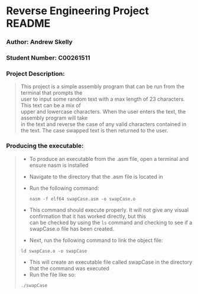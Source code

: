 # Reverse Engineering Project README

### Author: Andrew Skelly
### Student Number: C00261511

### Project Description:
>This project is a simple assembly program that can be run from the terminal that prompts the  
>user to input some random text with a max length of 23 characters. This text can be a mix of  
>upper and lowercase characters. When the user enters the text, the assembly program will take  
>in the text and reverse the case of any valid characters contained in the text. The case swapped
>text is then returned to the user.
 
### Producing the executable:
> - To produce an executable from  the .asm file, open a terminal and ensure nasm is installed
> - Navigate to the directory that the .asm file is located in
> - Run the following command:
> 
>
>   ``nasm -f elf64 swapCase.asm -o swapCase.o``
>
>  - This command should execute properly. It will not give any visual confirmation that it has worked directly, but this  
>   can be checked by using the ``ls`` command and checking to see if a swapCase.o file has been created.
>  - Next, run the following command to link the object file:
> 
>
> ``ld swapCase.o -o swapCase``
> 
> - This will create an executable file called swapCase in the directory that the command was executed
> - Run the file like so:
> 
> 
> ``./swapCase``
